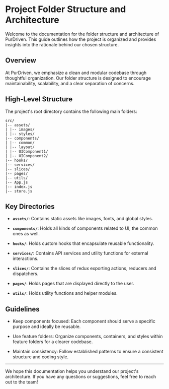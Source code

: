 # Project Folder Structure and Architecture

Welcome to the documentation for the folder structure and architecture of PurDriven. This guide outlines how the project is organized and provides insights into the rationale behind our chosen structure.

## Overview

At PurDriven, we emphasize a clean and modular codebase through thoughtful organization. Our folder structure is designed to encourage maintainability, scalability, and a clear separation of concerns.

## High-Level Structure

The project's root directory contains the following main folders:

```
src/
|-- assets/
| |-- images/
| |-- styles/
|-- components/
| |-- common/
| |-- layout/
| |-- UIComponent1/
| |-- UIComponent2/
|-- hooks/
|-- services/
|-- slices/
|-- pages/
|-- utils/
|-- App.js
|-- index.js
|-- store.js
```

## Key Directories

- **`assets/`**: Contains static assets like images, fonts, and global styles.

- **`components/`**: Holds all kinds of components related to UI, the common ones as well.

- **`hooks/`**: Holds custom hooks that encapsulate reusable functionality.

- **`services/`**: Contains API services and utility functions for external interactions.

- **`slices/`**: Contains the slices of redux exporting actions, reducers and dispatchers.

- **`pages/`**: Holds pages that are displayed directly to the user.

- **`utils/`**: Holds utility functions and helper modules.

## Guidelines

- Keep components focused: Each component should serve a specific purpose and ideally be reusable.

- Use feature folders: Organize components, containers, and styles within feature folders for a clearer codebase.

- Maintain consistency: Follow established patterns to ensure a consistent structure and coding style.

---

We hope this documentation helps you understand our project's architecture. If you have any questions or suggestions, feel free to reach out to the team!
